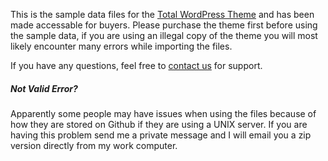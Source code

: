 <p>This is the sample data files for the <a href="http://themeforest.net/item/total-responsive-multipurpose-wordpress-theme/6339019?ref=WPExplorer" title="Total WordPress Theme".>Total WordPress Theme</a> and has been made accessable for buyers. Please purchase the theme first before using the sample data, if you are using an illegal copy of the theme you will most likely encounter many errors while importing the files.</p>

<p>If you have any questions, feel free to <a href="http://wpexplorer-themes.com/total/support/">contact us</a> for support.</p>


##### Not Valid Error?
Apparently some people may have issues when using the files because of how they are stored on Github if they are using a UNIX server. If you are having this problem send me a private message and I will email you a zip version directly from my work computer.
